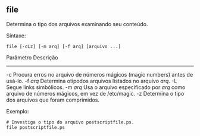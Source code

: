## file

Determina o tipo dos arquivos examinando seu conteúdo.

Sintaxe:

	file [-cLz] [-m arq] [-f arq] [arquivo ...]


Parâmetro Descrição
--------- ---------
-c        Procura erros no arquivo de números mágicos
          (magic numbers) antes de usá-lo.
-f *arq*  Determina otipodos arquivos listados no arquivo
          *arq*.
-L        Segue links simbólicos.
-m *arq*  Usa o arquivo especificado por *arq* como arquivo
          de números mágicos, em vez de /etc/magic.
-z        Determina o tipo dos arquivos que foram
          comprimidos.

Exemplo:

	# Investiga o tipo do arquivo postscriptfile.ps.
	file postscriptfile.ps

